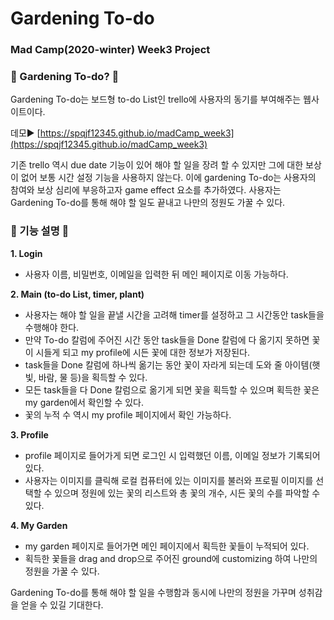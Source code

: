 # Gardening To-do
### Mad Camp(2020-winter) Week3 Project
### 🌱 Gardening To-do? 🌱

Gardening To-do는 보드형 to-do List인 trello에 사용자의 동기를 부여해주는 웹사이트이다.

데모▶ [https://spqjf12345.github.io/madCamp_week3](https://spqjf12345.github.io/madCamp_week3)

기존 trello 역시 due date 기능이 있어 해야 할 일을 장려 할 수 있지만 그에 대한 보상이 없어 보통 시간 설정 기능을 사용하지 않는다.
이에 gardening To-do는 사용자의 참여와 보상 심리에 부응하고자 game effect 요소를 추가하였다. 
사용자는 Gardening To-do를 통해 해야 할 일도 끝내고 나만의 정원도 가꿀 수 있다.

### 🌳 기능 설명 🌳

**1. Login**
* 사용자 이름, 비밀번호, 이메일을 입력한 뒤 메인 페이지로 이동 가능하다.

**2. Main (to-do List, timer, plant)**
* 사용자는 해야 할 일을 끝낼 시간을 고려해 timer를 설정하고 그 시간동안 task들을 수행해야 한다.
* 만약 To-do 칼럼에 주어진 시간 동안 task들을 Done 칼럼에 다 옮기지 못하면 꽃이 시들게 되고 my profile에 시든 꽃에 대한 정보가 저장된다.
* task들을 Done 칼럼에 하나씩 옮기는 동안 꽃이 자라게 되는데 도와 줄 아이템(햇빛, 바람, 물 등)을 획득할 수 있다.
* 모든 task들을 다 Done 칼럼으로 옮기게 되면 꽃을 획득할 수 있으며 획득한 꽃은 my garden에서 확인할 수 있다.
* 꽃의 누적 수 역시 my profile 페이지에서 확인 가능하다.

**3. Profile**
* profile 페이지로 들어가게 되면 로그인 시 입력했던 이름, 이메일 정보가 기록되어 있다.
* 사용자는 이미지를 클릭해 로컬 컴퓨터에 있는 이미지를 불러와 프로필 이미지를 선택할 수 있으며 정원에 있는 꽃의 리스트와 총 꽃의 개수, 시든 꽃의 수를 파악할 수 있다.

**4. My Garden**
* my garden 페이지로 들어가면 메인 페이지에서 획득한 꽃들이 누적되어 있다.
* 획득한 꽃들을 drag and drop으로 주어진 ground에 customizing 하여 나만의 정원을 가꿀 수 있다.

Gardening To-do를 통해 해야 할 일을 수행함과 동시에 나만의 정원을 가꾸며 성취감을 얻을 수 있길 기대한다.
